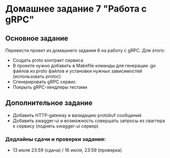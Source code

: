 # Домашнее задание 7 "Работа с gRPC"
## Основное задание
Перевести проект из домашнего задания 6 на работу с gRPC.
Для этого:
- Создать proto контракт сервиса
- В проекте нужно добавить в Makefile команды для генерации .go файлов из proto файлов и установки нужных зависимостей (использовать protoc)
- Сгенерировать gRPC сервис
- Покрыть gRPC-хендлеры тестами

## Дополнительное задание
- Добавить HTTP-gateway и валидацию protobuf сообщений
- Добавить swagger-ui и возможность совершать запросы из сваггера к сервису (поднять swagger-ui сервер)

### Дедлайны сдачи и проверки задания:
- 13 июля 23:59 (сдача) / 16 июля, 23:59 (проверка)